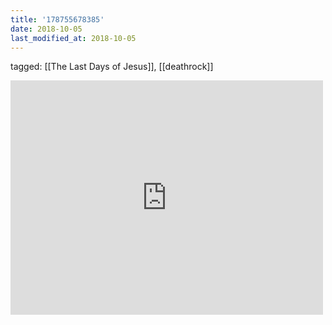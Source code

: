 ```yaml
---
title: '178755678385'
date: 2018-10-05
last_modified_at: 2018-10-05
---
```

tagged: [[The Last Days of Jesus]], [[deathrock]]
<iframe allow="accelerometer; autoplay; clipboard-write; encrypted-media; gyroscope; picture-in-picture" allowfullscreen="" frameborder="0" height="375" id="youtube_iframe" src="https://www.youtube.com/embed/6tU5_3xje2o?feature=oembed&amp;enablejsapi=1&amp;origin=https://safe.txmblr.com&amp;wmode=opaque" width="500"></iframe>